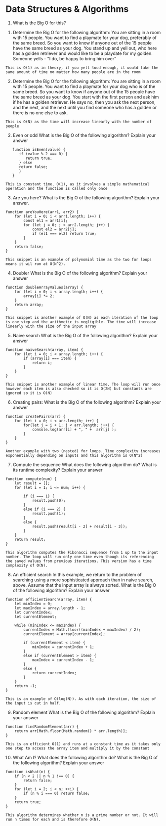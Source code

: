# Data Structures & Algorithms

1. What is the Big O for this?

1) Determine the Big O for the following algorithm: You are sitting in a room with 15 people. You want to find a playmate for your dog, preferably of the same breed. So you want to know if anyone out of the 15 people have the same breed as your dog. You stand up and yell out, who here has a golden retriever and would like to be a playdate for my golden. Someone yells - "I do, be happy to bring him over"

`This is O(1) as in theory, if you yell loud enough, it would take the same amount of time no matter how many people are in the room`

2. Determine the Big O for the following algorithm: You are sitting in a room with 15 people. You want to find a playmate for your dog who is of the same breed. So you want to know if anyone out of the 15 people have the same breed as your dog. You start with the first person and ask him if he has a golden retriever. He says no, then you ask the next person, and the next, and the next until you find someone who has a golden or there is no one else to ask.

`This is O(N) as the time will increase linearly with the number of people`

2. Even or odd
   What is the Big O of the following algorithm? Explain your answer

```
   function isEven(value) {
      if (value % 2 === 0) {
         return true;
      } else
      return false;
      }
   }

```

`This is constant time, O(1), as it involves a simple mathematical operation and the function is called only once`

3. Are you here?
   What is the Big O of the following algorithm? Explain your answer.

```
function areYouHere(arr1, arr2) {
    for (let i = 0; i < arr1.length; i++) {
        const el1 = arr1[i];
        for (let j = 0; j < arr2.length; j++) {
            const el2 = arr2[j];
            if (el1 === el2) return true;
        }
    }
    return false;
}
```

`This snippet is an example of polynomial time as the two for loops means it wil run at O(N^2).`

4. Doubler
   What is the Big O of the following algorithm? Explain your answer

```
function doubleArrayValues(array) {
    for (let i = 0; i < array.length; i++) {
        array[i] *= 2;
    }
    return array;
}
```

`This snippet is another example of O(N) as each iteration of the loop is one step and the arithmetic is negligible. The time will increase linearly with the size of the input array`

5. Naive search
   What is the Big O of the following algorithm? Explain your answer

```
function naiveSearch(array, item) {
    for (let i = 0; i < array.length; i++) {
        if (array[i] === item) {
            return i;
        }
    }
}
```

`This snippet is another example of linear time. The loop will run once however each item is also checked so it is O(2N) but constants are ignored so it is O(N)`

6. Creating pairs:
   What is the Big O of the following algorithm? Explain your answer

```
function createPairs(arr) {
    for (let i = 0; i < arr.length; i++) {
        for(let j = i + 1; j < arr.length; j++) {
            console.log(arr[i] + ", " +  arr[j] );
        }
    }
}
```

`Another example with two (nested) for loops. Time complexity increases exponentially depending on inputs and this algorithm is O(N^2)`

7. Compute the sequence
   What does the following algorithm do? What is its runtime complexity? Explain your answer

```
function compute(num) {
    let result = [];
    for (let i = 1; i <= num; i++) {

        if (i === 1) {
            result.push(0);
        }
        else if (i === 2) {
            result.push(1);
        }
        else {
            result.push(result[i - 2] + result[i - 3]);
        }
    }
    return result;
}
```

`This algorithm computes the Fibonacci sequence from 1 up to the input number. The loop will run only one time even though its referencing the saved values from previous iterations. This version has a time complexity of O(N).`

8. An efficient search
   In this example, we return to the problem of searching using a more sophisticated approach than in naive search, above. Assume that the input array is always sorted. What is the Big O of the following algorithm? Explain your answer

```
function efficientSearch(array, item) {
    let minIndex = 0;
    let maxIndex = array.length - 1;
    let currentIndex;
    let currentElement;

    while (minIndex <= maxIndex) {
        currentIndex = Math.floor((minIndex + maxIndex) / 2);
        currentElement = array[currentIndex];

        if (currentElement < item) {
            minIndex = currentIndex + 1;
        }
        else if (currentElement > item) {
            maxIndex = currentIndex - 1;
        }
        else {
            return currentIndex;
        }
    }
    return -1;
}
```

`This is an example of O(log(N)). As with each iteration, the size of the input is cut in half.`

9. Random element
   What is the Big O of the following algorithm? Explain your answer

```
function findRandomElement(arr) {
    return arr[Math.floor(Math.random() * arr.length)];
}
```

`This is an efficient O(1) and runs at a constant time as it takes only one step to access the array item and multiply it by the constant`

10. What Am I?
    What does the following algorithm do? What is the Big O of the following algorithm? Explain your answer

```
function isWhat(n) {
    if (n < 2 || n % 1 !== 0) {
        return false;
    }
    for (let i = 2; i < n; ++i) {
        if (n % i === 0) return false;
    }
    return true;
}
```

`This algorithm determines whether n is a prime number or not. It will run n times for each and is therefore O(N).`
